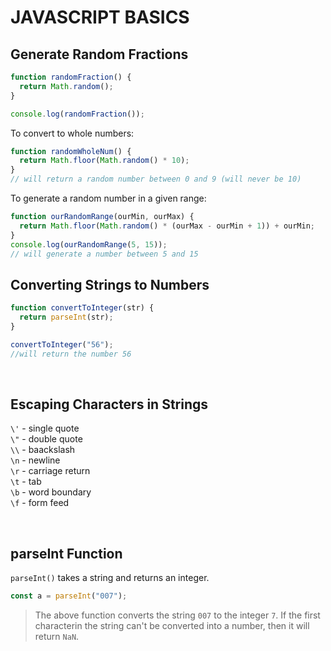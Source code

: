 # JAVASCRIPT BASICS

## Generate Random Fractions

```javascript
function randomFraction() {
  return Math.random();
}

console.log(randomFraction());
```

To convert to whole numbers:

```javascript
function randomWholeNum() {
  return Math.floor(Math.random() * 10);
}
// will return a random number between 0 and 9 (will never be 10)
```

To generate a random number in a given range:

```javascript
function ourRandomRange(ourMin, ourMax) {
  return Math.floor(Math.random() * (ourMax - ourMin + 1)) + ourMin;
}
console.log(ourRandomRange(5, 15));
// will generate a number between 5 and 15
```

## Converting Strings to Numbers

```javascript
function convertToInteger(str) {
  return parseInt(str);
}

convertToInteger("56");
//will return the number 56
```

</br>

## Escaping Characters in Strings

`\'` - single quote </br>
`\"` - double quote </br>
`\\` - baackslash </br>
`\n` - newline </br>
`\r` - carriage return </br>
`\t` - tab </br>
`\b` - word boundary </br>
`\f` - form feed

</br>

## parseInt Function

`parseInt()` takes a string and returns an integer.

```javascript
const a = parseInt("007");
```

> The above function converts the string `007` to the integer `7`. If the first characterin the string can't be converted into a number, then it will return `NaN`.
